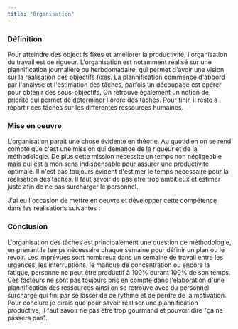 ```yaml
---
title: "Organisation"
---
```


### Définition
Pour atteindre des objectifs fixés et améliorer la productivité, l'organisation du travail est de rigueur.
L'organisation est notamment réalisé sur une plannification journalière ou herbdomadaire, qui permet d'avoir une vision sur la réalisation des objectifs fixés.
La plannification commence d'abbord par l'analyse et l'estimation des tâches, parfois un découpage est opérer pour obtenir des sous-objectifs. On retrouve également un notion de priorité qui permet de déterminer l'ordre des tâches. Pour finir, il reste à répartir ces tâches sur les différentes ressources humaines.

### Mise en oeuvre
L'organisation parait une chose évidente en théorie. Au quotidien on se rend compte que c'est une mission qui demande de la rigueur et de la méthodologie.
De plus cette mission nécessite un temps non négligeable mais qui est à mon sens indispensable pour assurer une productivité optimale.
Il n'est pas toujours évident d'estimer le temps nécessaire pour la réalisation des tâches. Il faut savoir de pas être trop ambitieux et estimer juste afin de ne pas surcharger le personnel.

J'ai eu l'occasion de mettre en oeuvre et développer cette compétence dans les réalisations suivantes :


### Conclusion
L'organisation des tâches est principalement une question de méthodologie, en prenant le temps nécessaire chaque semaine pour définir un plan ou le revoir.
Les imprévues sont nombreux dans un semaine de travail entre les urgences, les interruptions, le manque de concentration ou encore la fatigue, personne ne peut être productif à 100% durant 100% de son temps.
Ces facteurs ne sont pas toujours pris en compte dans l'élaboration d'une plannification des ressources ainsi on se retrouve avec du personnel surchargé qui fini par se lasser de ce rythme et de perdre de la motivation.
Pour conclure je dirais que pour savoir réaliser une plannification productive, il faut savoir ne pas être trop gourmand et pouvoir dire "ça ne passera pas".